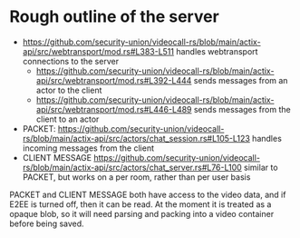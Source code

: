 # Rough outline of the server

- https://github.com/security-union/videocall-rs/blob/main/actix-api/src/webtransport/mod.rs#L383-L511 handles webtransport connections to the server
  - https://github.com/security-union/videocall-rs/blob/main/actix-api/src/webtransport/mod.rs#L392-L444 sends messages from an actor to the client
  - https://github.com/security-union/videocall-rs/blob/main/actix-api/src/webtransport/mod.rs#L446-L489 sends messages from the client to an actor
- PACKET: https://github.com/security-union/videocall-rs/blob/main/actix-api/src/actors/chat_session.rs#L105-L123 handles incoming messages from the client
- CLIENT MESSAGE https://github.com/security-union/videocall-rs/blob/main/actix-api/src/actors/chat_server.rs#L76-L100 similar to PACKET, but works on a per room, rather than per user basis

PACKET and CLIENT MESSAGE both have access to the video data, and if E2EE is turned off, then it can be read. At the moment it is treated as a opaque blob, so it will need parsing and packing into a video container before being saved.
